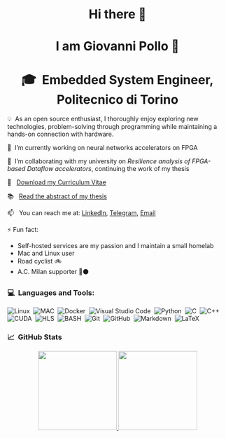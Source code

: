 
<div align="center">
<h1> Hi there 👋  </h1>
</div>

<h1 align="center">I am Giovanni Pollo 🐔 </h1>
<h1 align="center">🎓 &nbsp;Embedded System Engineer, Politecnico di Torino</h1>



💡 &nbsp;As an open source enthusiast, I thoroughly enjoy exploring new technologies, problem-solving through programming while maintaining a hands-on connection with hardware.

🔭 &nbsp;I’m currently working on neural networks accelerators on FPGA

👯 &nbsp;I’m collaborating with my university on *Resilience analysis of FPGA-based Dataflow accelerators*, continuing the work of my thesis

📄 &nbsp; [Download my Curriculum Vitae](CV.pdf)

📚 &nbsp; [Read the abstract of my thesis](thesis-abstract.md)

📫 &nbsp; You can reach me at: [LinkedIn](https://www.linkedin.com/in/giovanni-pollo/), [Telegram](https://t.me/giovannipollo), [Email](mailto:giovannipollo98@gmail.com)

⚡ Fun fact: 
- Self-hosted services are my passion and I maintain a small homelab
- Mac and Linux user
- Road cyclist 🚲
- A.C. Milan supporter 🔴⚫

###  💻 &nbsp;Languages and Tools:

![Linux](https://img.shields.io/badge/-Linux-05122A?style=flat&logo=linux&logoColor=A8B9CC)&nbsp;
![MAC](https://img.shields.io/badge/-Mac-05122A?style=flat&logo=apple&logoColor=A8B9CC)&nbsp;
![Docker](https://img.shields.io/badge/-Docker-05122A?style=flat&logo=docker)&nbsp;
![Visual Studio Code](https://img.shields.io/badge/-Visual%20Studio%20Code-05122A?style=flat&logo=visual-studio-code&logoColor=007ACC)&nbsp;
![Python](https://img.shields.io/badge/-Python-05122A?style=flat&logo=python)&nbsp;
![C](https://img.shields.io/badge/-C-05122A?style=flat&logo=C&logoColor=A8B9CC)&nbsp;
![C++](https://img.shields.io/badge/-C++-05122A?style=flat&logo=C%2B%2B&logoColor=00599C)&nbsp;
![CUDA](https://img.shields.io/badge/-CUDA-05122A?style=flat&logo=nvidia)&nbsp;
![HLS](https://img.shields.io/badge/-HLS-05122A?style=flat&logo=xilinx)&nbsp;
![BASH](https://img.shields.io/badge/-BASH-05122A?style=flat&logo=gnu-bash&logoColor=4EAA25)&nbsp;
![Git](https://img.shields.io/badge/-Git-05122A?style=flat&logo=git)&nbsp;
![GitHub](https://img.shields.io/badge/-GitHub-05122A?style=flat&logo=github)&nbsp;
![Markdown](https://img.shields.io/badge/-Markdown-05122A?style=flat&logo=markdown)&nbsp;
![LaTeX](https://img.shields.io/badge/-LaTeX-05122A?style=flat&logo=latex)&nbsp;

### 📈 &nbsp;GitHub Stats
<p align="center">
<a href="https://github.com/giop98/github-readme-stats">
  <img height="180em" src="https://github-readme-stats.vercel.app/api?username=giop98&show_icons=true&theme=nord"/>
  <img height="180em" src="https://github-readme-stats-eight-theta.vercel.app/api/top-langs/?username=giop98&layout=compact&langs_count=8&theme=nord"/>
</a>
</p>
